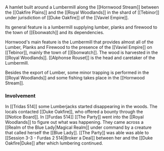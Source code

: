 A hamlet built around a Lumbermill along the [[Hornwood Stream]] between the [[Oakfire Plains]] and the [[Royal Woodlands]] in the shard of [[Tebinor]] under jurisdiction of [[Duke Oakfire]] of the [[Vaviel Empire]].

Its general feature is a lumbermill supplying lumber, planks and firewood to the town of [[Ebonwatch]] and its dependencies.

Hornwood's main feature is the Lumbermill that provides almost all of the Lumber, Planks and Firewood to the presence of the [[Vaviel Empire]] on [[Tebinor]], mainly the town of [[Ebonwatch]]. The wood is harvested in the [[Royal Woodlands]]. [[Alphonse Rouset]] is the head and caretaker of the Lumbermill.

Besides the export of Lumber, some minor trapping is performed in the [[Royal Woodlands]] and some fishing takes place in the [[Hornwood Stream]].

### Involvement
In [[Tridas 514]] some Lumberjacks started disappearing in the woods. The locals contacted [[Duke Oakfire]], who offered a bounty through the [[Notice Board]]. In [[Furdas 514]] [[The Party]] went into the [[Royal Woodlands]] to figure out what was happening. They came across a [[Realm of the Blue Lady|Magical Realm]] under command by a creature that called herself the [[Blue Lady]]. [[The Party]] was able was able to [[Session 3-3 - Furdas 2 514|Broker a Deal]] between her and the [[Duke Oakfire|Duke]] after which lumbering continued.
